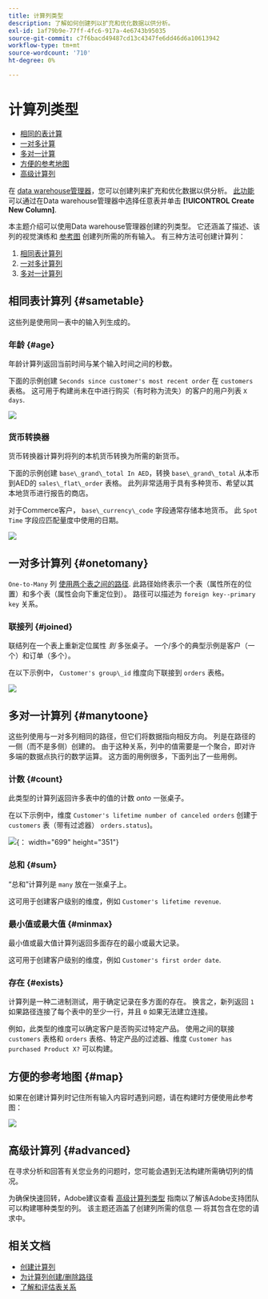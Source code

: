 ```yaml
---
title: 计算列类型
description: 了解如何创建列以扩充和优化数据以供分析。
exl-id: 1af79b9e-77ff-4fc6-917a-4e6743b95035
source-git-commit: c7f6bacd49487cd13c4347fe6dd46d6a10613942
workflow-type: tm+mt
source-wordcount: '710'
ht-degree: 0%

---
```


# 计算列类型

* [相同的表计算](#sametable)
* [一对多计算](#onetomany)
* [多对一计算](#manytoone)
* [方便的参考地图](#map)
* [高级计算列](#advanced)

在 [data warehouse管理器](../data-warehouse-mgr/tour-dwm.md)，您可以创建列来扩充和优化数据以供分析。 [此功能](../data-warehouse-mgr/creating-calculated-columns.md) 可以通过在Data warehouse管理器中选择任意表并单击 **[!UICONTROL Create New Column]**.

本主题介绍可以使用Data warehouse管理器创建的列类型。 它还涵盖了描述、该列的视觉演练和 [参考图](#map) 创建列所需的所有输入。 有三种方法可创建计算列：

1. [相同表计算列](#sametable)
1. [一对多计算列](#onetomany)
1. [多对一计算列](#manytoone)

## 相同表计算列 {#sametable}

这些列是使用同一表中的输入列生成的。

### 年龄 {#age}

年龄计算列返回当前时间与某个输入时间之间的秒数。

下面的示例创建 `Seconds since customer's most recent order` 在 `customers` 表格。 这可用于构建尚未在中进行购买（有时称为流失）的客户的用户列表 `X days`.

![](../../assets/age.gif)

### 货币转换器

货币转换器计算列将列的本机货币转换为所需的新货币。

下面的示例创建 `base\_grand\_total In AED`，转换 `base\_grand\_total` 从本币到AED的 `sales\_flat\_order` 表格。 此列非常适用于具有多种货币、希望以其本地货币进行报告的商店。

对于Commerce客户， `base\_currency\_code` 字段通常存储本地货币。 此 `Spot Time` 字段应匹配量度中使用的日期。

![](../../assets/currency_converter.png)

## 一对多计算列 {#onetomany}

`One-to-Many` 列 [使用两个表之间的路径](../../data-analyst/data-warehouse-mgr/create-paths-calc-columns.md). 此路径始终表示一个表（属性所在的位置）和多个表（属性会向下重定位到）。 路径可以描述为 `foreign key--primary key` 关系。

### 联接列 {#joined}

联结列在一个表上重新定位属性 *到* 多张桌子。 一个/多个的典型示例是客户（一个）和订单（多个）。

在以下示例中， `Customer's group\_id` 维度向下联接到 `orders` 表格。

![](../../assets/joined_column.gif)

## 多对一计算列 {#manytoone}

这些列使用与一对多列相同的路径，但它们将数据指向相反方向。 列是在路径的一侧（而不是多侧）创建的。 由于这种关系，列中的值需要是一个聚合，即对许多端的数据点执行的数学运算。 这方面的用例很多，下面列出了一些用例。

### 计数 {#count}

此类型的计算列返回许多表中的值的计数 *onto* 一张桌子。

在以下示例中，维度 `Customer's lifetime number of canceled orders` 创建于 `customers` 表（带有过滤器） `orders.status`)。

![](../../assets/many_to_one.gif){： width=&quot;699&quot; height=&quot;351&quot;}

### 总和 {#sum}

“总和”计算列是 `many` 放在一张桌子上。

这可用于创建客户级别的维度，例如 `Customer's lifetime revenue`.

### 最小值或最大值 {#minmax}

最小值或最大值计算列返回多面存在的最小或最大记录。

这可用于创建客户级别的维度，例如 `Customer's first order date`.

### 存在 {#exists}

计算列是一种二进制测试，用于确定记录在多方面的存在。 换言之，新列返回 `1` 如果路径连接了每个表中的至少一行，并且 `0` 如果无法建立连接。

例如，此类型的维度可以确定客户是否购买过特定产品。 使用之间的联接 `customers` 表格和 `orders` 表格、特定产品的过滤器、维度 `Customer has purchased Product X?` 可以构建。

## 方便的参考地图 {#map}

如果在创建计算列时记住所有输入内容时遇到问题，请在构建时方便使用此参考图：

![](../../assets/merged_reference_map.png)

## 高级计算列 {#advanced}

在寻求分析和回答有关您业务的问题时，您可能会遇到无法构建所需确切列的情况。

为确保快速回转，Adobe建议查看 [高级计算列类型](../../data-analyst/data-warehouse-mgr/adv-calc-columns.md) 指南以了解该Adobe支持团队可以构建哪种类型的列。 该主题还涵盖了创建列所需的信息 — 将其包含在您的请求中。

## 相关文档

* [创建计算列](../../data-analyst/data-warehouse-mgr/creating-calculated-columns.md)
* [为计算列创建/删除路径](../../data-analyst/data-warehouse-mgr/create-paths-calc-columns.md)
* [了解和评估表关系](../../data-analyst/data-warehouse-mgr/table-relationships.md)

